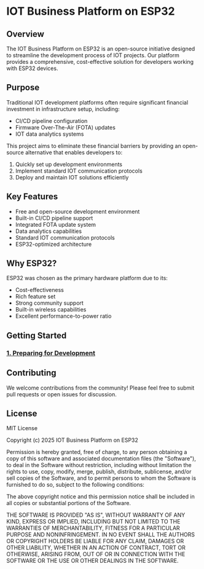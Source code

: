 # IOT Business Platform on ESP32

## Overview
The IOT Business Platform on ESP32 is an open-source initiative designed to streamline the development process of IOT projects. Our platform provides a comprehensive, cost-effective solution for developers working with ESP32 devices.

## Purpose
Traditional IOT development platforms often require significant financial investment in infrastructure setup, including:
- CI/CD pipeline configuration
- Firmware Over-The-Air (FOTA) updates
- IOT data analytics systems

This project aims to eliminate these financial barriers by providing an open-source alternative that enables developers to:
1. Quickly set up development environments
2. Implement standard IOT communication protocols
3. Deploy and maintain IOT solutions efficiently

## Key Features
- Free and open-source development environment
- Built-in CI/CD pipeline support
- Integrated FOTA update system
- Data analytics capabilities
- Standard IOT communication protocols
- ESP32-optimized architecture

## Why ESP32?
ESP32 was chosen as the primary hardware platform due to its:
- Cost-effectiveness
- Rich feature set
- Strong community support
- Built-in wireless capabilities
- Excellent performance-to-power ratio

## Getting Started

### [1. Preparing for Development](docs/preparing-for-development.md)

## Contributing
We welcome contributions from the community! Please feel free to submit pull requests or open issues for discussion.

## License
MIT License

Copyright (c) 2025 IOT Business Platform on ESP32

Permission is hereby granted, free of charge, to any person obtaining a copy
of this software and associated documentation files (the "Software"), to deal
in the Software without restriction, including without limitation the rights
to use, copy, modify, merge, publish, distribute, sublicense, and/or sell
copies of the Software, and to permit persons to whom the Software is
furnished to do so, subject to the following conditions:

The above copyright notice and this permission notice shall be included in all
copies or substantial portions of the Software.

THE SOFTWARE IS PROVIDED "AS IS", WITHOUT WARRANTY OF ANY KIND, EXPRESS OR
IMPLIED, INCLUDING BUT NOT LIMITED TO THE WARRANTIES OF MERCHANTABILITY,
FITNESS FOR A PARTICULAR PURPOSE AND NONINFRINGEMENT. IN NO EVENT SHALL THE
AUTHORS OR COPYRIGHT HOLDERS BE LIABLE FOR ANY CLAIM, DAMAGES OR OTHER
LIABILITY, WHETHER IN AN ACTION OF CONTRACT, TORT OR OTHERWISE, ARISING FROM,
OUT OF OR IN CONNECTION WITH THE SOFTWARE OR THE USE OR OTHER DEALINGS IN THE
SOFTWARE.
